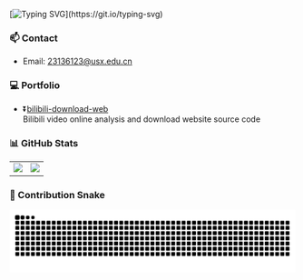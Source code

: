 [![Typing SVG](https://readme-typing-svg.demolab.com?font=Fira+Code&pause=1000&width=435&lines=Hey%F0%9F%91%8B%2CI'm+Wenjie+SU.;An+Open+Source+Contributor.)](https://git.io/typing-svg)


### 📫 Contact

- Email: 23136123@usx.edu.cn

### 💻 Portfolio

- ⏬[bilibili-download-web](https://github.com/SUWJTech/bilibili-download-web)</br>Bilibili video online analysis and download website source code

### 📊 GitHub Stats

<table>
  <tbody>
    <tr>
      <td>
        <picture>
          <source media="(prefers-color-scheme: dark)" srcset="https://github-readme-stats.vercel.app/api?username=SUWJTech&theme=vue-dark&show_icons=true&hide_border=true">
          <source media="(prefers-color-scheme: light)" srcset="https://github-readme-stats.vercel.app/api?username=SUWJTech&theme=vue&show_icons=true&hide_border=true">
          <img src="https://github-readme-stats.vercel.app/api?username=SUWJTech&theme=vue&show_icons=true&hide_border=true">
        </picture>
      </td>
      <td>
        <picture>
          <source media="(prefers-color-scheme: dark)" srcset="https://github-readme-stats.vercel.app/api/top-langs/?username=SUWJTech&theme=vue-dark&layout=compact&hide_border=true">
          <source media="(prefers-color-scheme: light)" srcset="https://github-readme-stats.vercel.app/api/top-langs/?username=SUWJTech&theme=vue&layout=compact&hide_border=true">
          <img src="https://github-readme-stats.vercel.app/api/top-langs/?username=SUWJTech&theme=vue&layout=compact&hide_border=true">
        </picture>
      </td>
    </tr>
  </tbody>
</table>

### 🐍 Contribution Snake

<picture>
  <source media="(prefers-color-scheme: dark)" srcset="https://raw.githubusercontent.com/SUWJTech/SUWJTech/master/assets/github-contribution-grid-snake-dark.svg">
  <source media="(prefers-color-scheme: light)" srcset="https://raw.githubusercontent.com/SUWJTech/SUWJTech/master/assets/github-contribution-grid-snake.svg">
  <img alt="github contribution grid snake animation" src="https://raw.githubusercontent.com/SUWJTech/SUWJTech/master/assets/github-contribution-grid-snake.svg">
</picture>
